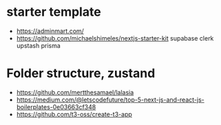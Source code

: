 # starter template

- https://adminmart.com/
- https://github.com/michaelshimeles/nextjs-starter-kit supabase clerk upstash prisma

# Folder structure, zustand

- https://github.com/mertthesamael/lalasia
- https://medium.com/@letscodefuture/top-5-next-js-and-react-js-boilerplates-0e03663cf348
- https://github.com/t3-oss/create-t3-app
